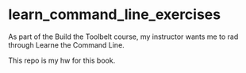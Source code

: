 # learn_command_line_exercises
As part of the Build the Toolbelt course, 
my instructor wants me to rad through
Learne the Command Line.

This repo is my hw for this book.
